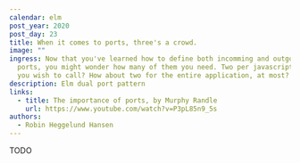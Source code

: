 ```yaml
---
calendar: elm
post_year: 2020
post_day: 23
title: When it comes to ports, three's a crowd.
image: ""
ingress: Now that you've learned how to define both incomming and outgoing
  ports, you might wonder how many of them you need. Two per javascript function
  you wish to call? How about two for the entire application, at most?
description: Elm dual port pattern
links:
  - title: The importance of ports, by Murphy Randle
    url: https://www.youtube.com/watch?v=P3pL85n9_5s
authors:
  - Robin Heggelund Hansen
---
```

TODO